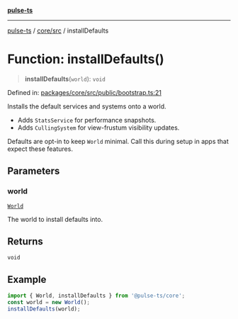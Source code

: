 [**pulse-ts**](../../../README.md)

***

[pulse-ts](../../../README.md) / [core/src](../README.md) / installDefaults

# Function: installDefaults()

> **installDefaults**(`world`): `void`

Defined in: [packages/core/src/public/bootstrap.ts:21](https://github.com/jlehett/pulse-ts/blob/b287bc18de1bbb78a8cc43f602a646e458610bc3/packages/core/src/public/bootstrap.ts#L21)

Installs the default services and systems onto a world.

- Adds `StatsService` for performance snapshots.
- Adds `CullingSystem` for view-frustum visibility updates.

Defaults are opt-in to keep `World` minimal. Call this during setup
in apps that expect these features.

## Parameters

### world

[`World`](../classes/World.md)

The world to install defaults into.

## Returns

`void`

## Example

```ts
import { World, installDefaults } from '@pulse-ts/core';
const world = new World();
installDefaults(world);
```
